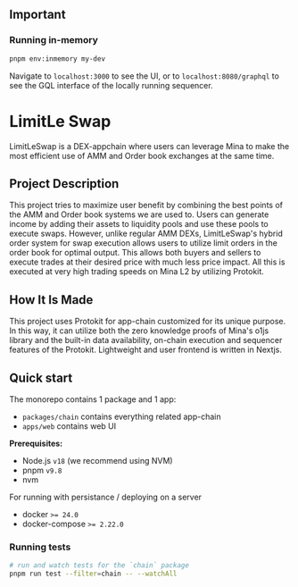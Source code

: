 ## Important

### Running in-memory

```zsh
pnpm env:inmemory my-dev
```

Navigate to `localhost:3000` to see the UI, or to `localhost:8080/graphql` to see the GQL interface of the locally running sequencer.

# LimitLe Swap

LimitLeSwap is a DEX-appchain where users can leverage Mina to make the most efficient use of AMM and Order book exchanges at the same time.

## Project Description

This project tries to maximize user benefit by combining the best points of the AMM and Order book systems we are used to. Users can generate income by adding their assets to liquidity pools and use these pools to execute swaps. However, unlike regular AMM DEXs, LimitLeSwap's hybrid order system for swap execution allows users to utilize limit orders in the order book for optimal output. This allows both buyers and sellers to execute trades at their desired price with much less price impact. All this is executed at very high trading speeds on Mina L2 by utilizing Protokit.

## How It Is Made

This project uses Protokit for app-chain customized for its unique purpose. In this way, it can utilize both the zero knowledge proofs of Mina's o1js library and the built-in data availability, on-chain execution and sequencer features of the Protokit. Lightweight and user frontend is written in Nextjs.

## Quick start

The monorepo contains 1 package and 1 app:

-   `packages/chain` contains everything related app-chain
-   `apps/web` contains web UI

**Prerequisites:**

-   Node.js `v18` (we recommend using NVM)
-   pnpm `v9.8`
-   nvm

For running with persistance / deploying on a server

-   docker `>= 24.0`
-   docker-compose `>= 2.22.0`

### Running tests

```zsh
# run and watch tests for the `chain` package
pnpm run test --filter=chain -- --watchAll
```
